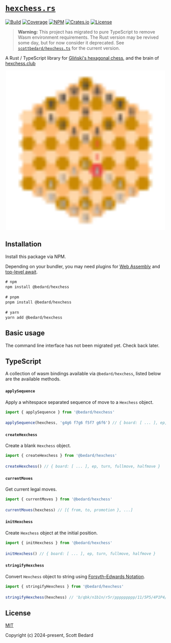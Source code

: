 # [`hexchess.rs`](https://github.com/scottbedard/hexchess.rs)

[![Build](https://github.com/scottbedard/hexchess.rs/actions/workflows/build.yml/badge.svg)](https://github.com/scottbedard/hexchess.rs/actions/workflows/build.yml)
[![Coverage](https://codecov.io/gh/scottbedard/hexchess.rs/graph/badge.svg?token=uHmFqhQDps)](https://codecov.io/gh/scottbedard/hexchess.rs)
[![NPM](https://img.shields.io/npm/v/%40bedard%2Fhexchess?logo=javascript&logoColor=%23f7df1e)](https://www.npmjs.com/package/@bedard/hexchess)
[![Crates.io](https://img.shields.io/crates/v/hexchess?logo=rust&logoColor=%23f74c00&label=cargo)](https://crates.io/crates/hexchess)
[![License](https://img.shields.io/badge/license-MIT-blue)](https://github.com/scottbedard/hexchess.rs/blob/main/LICENSE)

> **Warning:** This project has migrated to pure TypeScript to remove Wasm environment requirements. The Rust version may be revived some day, but for now consider it deprecated. See [`scottbedard/hexchess.ts`](https://github.com/scottbedard/hexchess.ts) for the current version.

A Rust / TypeScript library for [Gliński's hexagonal chess](https://en.wikipedia.org/wiki/Hexagonal_chess#Gli%C5%84ski's_hexagonal_chess), and the brain of [hexchess.club](https://hexchess.club)

<p align="center">
  <a href="https://hexchess.club">
    <img src="assets/hexchess.svg" width="500" />
  </a>
</p>

## Installation

Install this package via NPM.

Depending on your bundler, you may need plugins for [Web Assembly](https://developer.mozilla.org/en-US/docs/WebAssembly) and [top-level await](https://developer.mozilla.org/en-US/docs/Web/JavaScript/Reference/Operators/await#top_level_await).

```
# npm
npm install @bedard/hexchess

# pnpm
pnpm install @bedard/hexchess

# yarn
yarn add @bedard/hexchess
```

## Basic usage

The command line interface has not been migrated yet. Check back later.

## TypeScript

A collection of wasm bindings available via `@bedard/hexchess`, listed below are the available methods.

#### `applySequence`

Apply a whitespace separated sequence of move to a `Hexchess` object.

```ts
import { applySequence } from '@bedard/hexchess'

applySequence(hexchess, 'g4g6 f7g6 f5f7 g6f6') // { board: [ ... ], ep, turn, fullmove, halfmove }
```

#### `createHexchess`

Create a blank `Hexchess` object.

```ts
import { createHexchess } from '@bedard/hexchess'

createHexchess() // { board: [ ... ], ep, turn, fullmove, halfmove }
```

#### `currentMoves`

Get current legal moves.

```ts
import { currentMoves } from '@bedard/hexchess'

currentMoves(hexchess) // [{ from, to, promotion }, ...]
```

#### `initHexchess`

Create `Hexchess` object at the initial position.

```ts
import { initHexchess } from '@bedard/hexchess'

initHexchess() // { board: [ ... ], ep, turn, fullmove, halfmove }
```

#### `stringifyHexchess`

Convert `Hexchess` object to string using [Forsyth–Edwards Notation](https://en.wikipedia.org/wiki/Forsyth%E2%80%93Edwards_Notation).

```ts
import { stringifyHexchess } from '@bedard/hexchess'

stringifyHexchess(hexchess) // 'b/qbk/n1b1n/r5r/ppppppppp/11/5P5/4P1P4/3P1B1P3/2P2B2P2/1PRNQBKNRP1 w - 0 1'
```

## License

[MIT](https://github.com/scottbedard/hexchess.rs/blob/main/LICENSE)

Copyright (c) 2024-present, Scott Bedard
